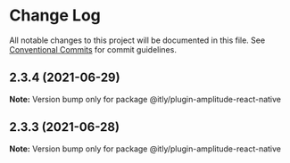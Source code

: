 # Change Log

All notable changes to this project will be documented in this file.
See [Conventional Commits](https://conventionalcommits.org) for commit guidelines.

## 2.3.4 (2021-06-29)

**Note:** Version bump only for package @itly/plugin-amplitude-react-native





## 2.3.3 (2021-06-28)

**Note:** Version bump only for package @itly/plugin-amplitude-react-native
